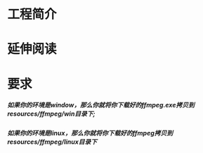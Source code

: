 # 工程简介



# 延伸阅读


# 要求
##### 如果你的环境是window，那么你就将你下载好的ffmpeg.exe拷贝到resources/ffmpeg/win目录下;
##### 如果你的环境是linux，那么你就将你下载好的ffmpeg拷贝到resources/ffmpeg/linux目录下

